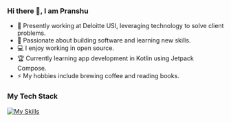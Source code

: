 ### Hi there 👋, I am Pranshu

* 🔭 Presently working at Deloitte USI, leveraging technology to solve client problems.
* 🌱 Passionate about building software and learning new skills.
* :computer: I enjoy working in open source.
* 🏆 Currently learning app development in Kotlin using Jetpack Compose.
* ⚡ My hobbies include brewing coffee and reading books.  





### My Tech Stack
[![My Skills](https://skillicons.dev/icons?i=java,kotlin,py,spring,js,html,css,nodejs,react)](https://skillicons.dev)

